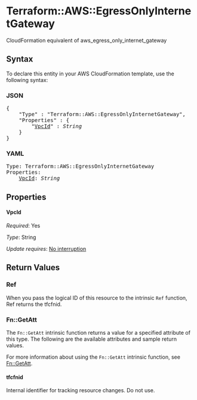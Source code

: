 # Terraform::AWS::EgressOnlyInternetGateway

CloudFormation equivalent of aws_egress_only_internet_gateway

## Syntax

To declare this entity in your AWS CloudFormation template, use the following syntax:

### JSON

<pre>
{
    "Type" : "Terraform::AWS::EgressOnlyInternetGateway",
    "Properties" : {
        "<a href="#vpcid" title="VpcId">VpcId</a>" : <i>String</i>
    }
}
</pre>

### YAML

<pre>
Type: Terraform::AWS::EgressOnlyInternetGateway
Properties:
    <a href="#vpcid" title="VpcId">VpcId</a>: <i>String</i>
</pre>

## Properties

#### VpcId

_Required_: Yes

_Type_: String

_Update requires_: [No interruption](https://docs.aws.amazon.com/AWSCloudFormation/latest/UserGuide/using-cfn-updating-stacks-update-behaviors.html#update-no-interrupt)

## Return Values

### Ref

When you pass the logical ID of this resource to the intrinsic `Ref` function, Ref returns the tfcfnid.

### Fn::GetAtt

The `Fn::GetAtt` intrinsic function returns a value for a specified attribute of this type. The following are the available attributes and sample return values.

For more information about using the `Fn::GetAtt` intrinsic function, see [Fn::GetAtt](https://docs.aws.amazon.com/AWSCloudFormation/latest/UserGuide/intrinsic-function-reference-getatt.html).

#### tfcfnid

Internal identifier for tracking resource changes. Do not use.

